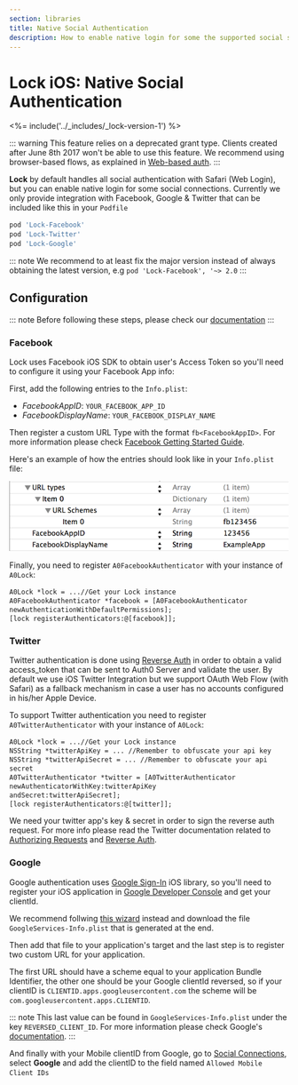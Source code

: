 ```yaml
---
section: libraries
title: Native Social Authentication
description: How to enable native login for some the supported social social connections.
---
```


# Lock iOS: Native Social Authentication

<%= include('../_includes/_lock-version-1') %>

::: warning
This feature relies on a deprecated grant type. Clients created after June 8th 2017 won't be able to use this feature. 
We recommend using browser-based flows, as explained in [Web-based auth](/libraries/auth0-swift#web-based-auth-ios-only-).
:::

**Lock** by default handles all social authentication with Safari (Web Login), but you can enable native login for some social connections. Currently we only provide integration with Facebook, Google & Twitter that can be included like this in your `Podfile`
```ruby
pod 'Lock-Facebook'
pod 'Lock-Twitter'
pod 'Lock-Google'
```

::: note
We recommend to at least fix the major version instead of always obtaining the latest version, e.g `pod 'Lock-Facebook', '~> 2.0`
:::

## Configuration

::: note
Before following these steps, please check our [documentation](/libraries/lock-ios)
:::

### Facebook

Lock uses Facebook iOS SDK to obtain user's Access Token so you'll need to configure it using your Facebook App info:

First, add the following entries to the `Info.plist`:
* _FacebookAppID_: `YOUR_FACEBOOK_APP_ID`
* _FacebookDisplayName_: `YOUR_FACEBOOK_DISPLAY_NAME`

Then register a custom URL Type with the format `fb<FacebookAppID>`. For more information please check [Facebook Getting Started Guide](https://developers.facebook.com/docs/ios/getting-started).

Here's an example of how the entries should look like in your `Info.plist` file:

![FB plist](/media/articles/libraries/lock-ios/fb-plist.png)

Finally, you need to register `A0FacebookAuthenticator` with your instance of `A0Lock`:

```objc
A0Lock *lock = ...//Get your Lock instance
A0FacebookAuthenticator *facebook = [A0FacebookAuthenticator newAuthenticationWithDefaultPermissions];
[lock registerAuthenticators:@[facebook]];
```

### Twitter

Twitter authentication is done using [Reverse Auth](https://dev.twitter.com/docs/ios/using-reverse-auth) in order to obtain a valid access_token that can be sent to Auth0 Server and validate the user. By default we use iOS Twitter Integration but we support OAuth Web Flow (with Safari) as a fallback mechanism in case a user has no accounts configured in his/her Apple Device.

To support Twitter authentication you need to register `A0TwitterAuthenticator` with your instance of `A0Lock`:

```objc
A0Lock *lock = ...//Get your Lock instance
NSString *twitterApiKey = ... //Remember to obfuscate your api key
NSString *twitterApiSecret = ... //Remember to obfuscate your api secret
A0TwitterAuthenticator *twitter = [A0TwitterAuthenticator newAuthenticatorWithKey:twitterApiKey                                                                            andSecret:twitterApiSecret];
[lock registerAuthenticators:@[twitter]];
```

We need your twitter app's key & secret in order to sign the reverse auth request. For more info please read the Twitter documentation related to [Authorizing Requests](https://dev.twitter.com/docs/auth/authorizing-request) and [Reverse Auth](https://dev.twitter.com/docs/ios/using-reverse-auth).

### Google

Google authentication uses [Google Sign-In](https://developers.google.com/identity/sign-in/ios/) iOS library, so you'll need to register your iOS application in [Google Developer Console](https://console.developers.google.com/project) and get your clientId.

We recommend follwing [this wizard](https://developers.google.com/mobile/add?platform=ios) instead and download the file `GoogleServices-Info.plist` that is generated at the end.

Then add that file to your application's target and the last step is to register two custom URL for your application.

The first URL should have a scheme equal to your application Bundle Identifier, the other one should be your Google clientId reversed, so if your clientID is `CLIENTID.apps.googleusercontent.com` the scheme will be `com.googleusercontent.apps.CLIENTID`.

::: note
This last value can be found in `GoogleServices-Info.plist` under the key `REVERSED_CLIENT_ID`. For more information please check Google's [documentation](https://developers.google.com/identity/sign-in/ios/).
:::

And finally with your Mobile clientID from Google, go to [Social Connections](${manage_url}/#/connections/social), select **Google** and add the clientID to the field named `Allowed Mobile Client IDs`
